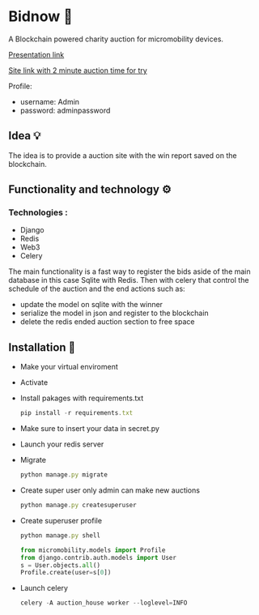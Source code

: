 # Bidnow 🔨 
A Blockchain powered charity auction for micromobility devices.

[Presentation link](https://www.canva.com/design/DAFZ0C5fHko/RoesW9ONoY4EHaFwKnIrpw/view?utm_content=DAFZ0C5fHko&utm_campaign=designshare&utm_medium=link&utm_source=publishsharelink)

[Site link with 2 minute auction time for try](http://35.157.207.149:8000)

Profile:
- username: Admin
- password: adminpassword
## Idea 💡
The idea is to provide a auction site with the win
report saved on the blockchain. 

## Functionality and technology ⚙️

### Technologies :
- Django 
- Redis
- Web3
- Celery

The main functionality is a fast way to register the
bids aside of the main database in this case Sqlite
with Redis. Then with celery that control the schedule
of the auction and the end actions such as:
- update the model on sqlite with the winner
- serialize the model in json and register to the blockchain 
- delete the redis ended auction section to free space

## Installation 🔧

 - Make your virtual enviroment
 
 - Activate
 
 - Install pakages with requirements.txt
 
   ```js
   pip install -r requirements.txt
   ```
 - Make sure to insert your data in secret.py
 - Launch your redis server
 
 - Migrate
 
    ```js
   python manage.py migrate
   ```
 - Create super user only admin can make new auctions
 
   ```js
   python manage.py createsuperuser
   ```
 - Create superuser profile
 
    ```js
   python manage.py shell
   ```
   ```py
   from micromobility.models import Profile
   from django.contrib.auth.models import User
   s = User.objects.all()
   Profile.create(user=s[0])
   ``` 
 - Launch celery 
 
   ```js
   celery -A auction_house worker --loglevel=INFO
   ```
